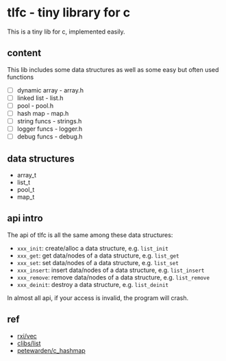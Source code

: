 # tlfc - tiny library for c

This is a tiny lib for c, implemented easily.

## content

This lib includes some data structures as well as some easy but often used functions

+ [ ] dynamic array - array.h
+ [ ] linked list   - list.h
+ [ ] pool          - pool.h
+ [ ] hash map      - map.h
+ [ ] string funcs  - strings.h
+ [ ] logger funcs  - logger.h
+ [ ] debug funcs   - debug.h

## data structures

+ array_t
+ list_t
+ pool_t
+ map_t

## api intro

The api of tlfc is all the same among these data structures:

+ `xxx_init`: create/alloc a data structure, e.g. `list_init`
+ `xxx_get`: get data/nodes of a data structure, e.g. `list_get`
+ `xxx_set`: set data/nodes of a data structure, e.g. `list_set`
+ `xxx_insert`: insert data/nodes of a data structure, e.g. `list_insert`
+ `xxx_remove`: remove data/nodes of a data structure, e.g. `list_remove`
+ `xxx_deinit`: destroy a data structure, e.g. `list_deinit`

In almost all api, if your access is invalid, the program will crash.

## ref

+ [rxi/vec](https://github.com/rxi/vec)
+ [clibs/list](https://github.com/clibs/list)
+ [petewarden/c_hashmap](https://github.com/petewarden/c_hashmap)